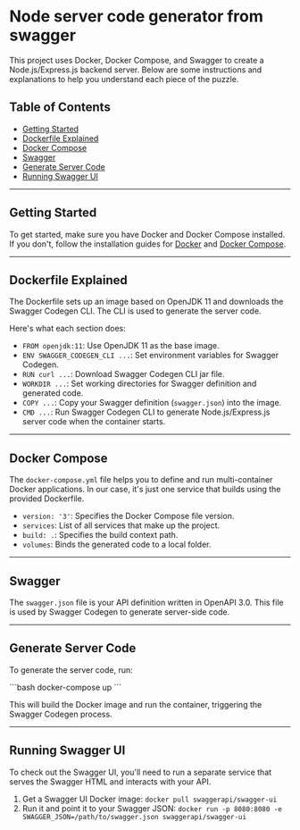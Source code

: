 # Node server code generator from swagger

This project uses Docker, Docker Compose, and Swagger to create a Node.js/Express.js backend server. Below are some instructions and explanations to help you understand each piece of the puzzle.

## Table of Contents
- [Getting Started](#getting-started)
- [Dockerfile Explained](#dockerfile-explained)
- [Docker Compose](#docker-compose)
- [Swagger](#swagger)
- [Generate Server Code](#generate-server-code)
- [Running Swagger UI](#running-swagger-ui)

---

## Getting Started

To get started, make sure you have Docker and Docker Compose installed. If you don't, follow the installation guides for [Docker](https://docs.docker.com/get-docker/) and [Docker Compose](https://docs.docker.com/compose/install/).

---

## Dockerfile Explained

The Dockerfile sets up an image based on OpenJDK 11 and downloads the Swagger Codegen CLI. The CLI is used to generate the server code.


Here's what each section does:
- `FROM openjdk:11`: Use OpenJDK 11 as the base image.
- `ENV SWAGGER_CODEGEN_CLI ...`: Set environment variables for Swagger Codegen.
- `RUN curl ...`: Download Swagger Codegen CLI jar file.
- `WORKDIR ...`: Set working directories for Swagger definition and generated code.
- `COPY ...`: Copy your Swagger definition (`swagger.json`) into the image.
- `CMD ...`: Run Swagger Codegen CLI to generate Node.js/Express.js server code when the container starts.

---

## Docker Compose

The `docker-compose.yml` file helps you to define and run multi-container Docker applications. In our case, it's just one service that builds using the provided Dockerfile.

- `version: '3'`: Specifies the Docker Compose file version.
- `services`: List of all services that make up the project.
- `build: .`: Specifies the build context path.
- `volumes`: Binds the generated code to a local folder.

---

## Swagger

The `swagger.json` file is your API definition written in OpenAPI 3.0. This file is used by Swagger Codegen to generate server-side code.


---

## Generate Server Code

To generate the server code, run:

\`\`\`bash
docker-compose up
\`\`\`

This will build the Docker image and run the container, triggering the Swagger Codegen process.

---

## Running Swagger UI

To check out the Swagger UI, you'll need to run a separate service that serves the Swagger HTML and interacts with your API.

1. Get a Swagger UI Docker image: `docker pull swaggerapi/swagger-ui`
2. Run it and point it to your Swagger JSON: `docker run -p 8080:8080 -e SWAGGER_JSON=/path/to/swagger.json swaggerapi/swagger-ui`
